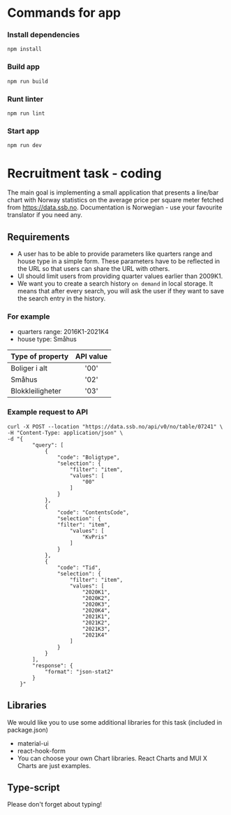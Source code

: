 # Commands for app

### Install dependencies
```
npm install
```

### Build app
```
npm run build
```

### Runt linter
```
npm run lint
```

### Start app
```
npm run dev
```

# Recruitment task - coding

The main goal is implementing a small application that presents a line/bar chart with Norway statistics on the average
price per square meter fetched from https://data.ssb.no. Documentation is Norwegian - use your favourite translator if you need any.


## Requirements

- A user has to be able to provide parameters like quarters range and house type in a simple form. These parameters have to be reflected in
the URL so that users can share the URL with others. 
- UI should limit users from providing quarter values earlier than 2009K1.
- We want you to create a search history `on demand` in local storage. It means that after every search, you will ask the user if they want to save the search entry in the history.


### For example

- quarters range: 2016K1-2021K4
- house type: Småhus

| Type of property | API value |
|:-----------------|:---------:|
| Boliger i alt    |   '00'    |
| Småhus           |   '02'    |
| Blokkleiligheter |   '03'    |

### Example request to API

```
curl -X POST --location "https://data.ssb.no/api/v0/no/table/07241" \
-H "Content-Type: application/json" \
-d "{
        "query": [
            {
                "code": "Boligtype",
                "selection": {
                    "filter": "item",
                    "values": [
                        "00"
                    ]
                }
            },
            {
                "code": "ContentsCode",
                "selection": {
                "filter": "item",
                    "values": [
                        "KvPris"
                    ]
                }
            },
            {
                "code": "Tid",
                "selection": {
                    "filter": "item",
                    "values": [
                        "2020K1",
                        "2020K2",
                        "2020K3",
                        "2020K4",
                        "2021K1",
                        "2021K2",
                        "2021K3",
                        "2021K4"
                    ]
                }
            }
        ],
        "response": {
            "format": "json-stat2"
        }
    }"

```

## Libraries
We would like you to use some additional libraries for this task (included in package.json)
- material-ui
- react-hook-form
- You can choose your own Chart libraries. React Charts and MUI X Charts are just examples.

## Type-script
Please don't forget about typing!

